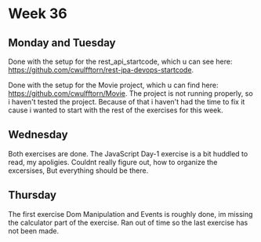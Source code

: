 # Week 36

## Monday and Tuesday

Done with the setup for the rest_api_startcode, which u can see here: https://github.com/cwulfftorn/rest-jpa-devops-startcode.

Done with the setup for the Movie project, which u can find here: https://github.com/cwulfftorn/Movie. 
The project is not running properly, so i haven't tested the project. Because of that i haven't had the time to fix it cause i wanted to start with the rest of the exercises for this week.

## Wednesday

Both exercises are done. The JavaScript Day-1 exercise is a bit huddled to read, my apoligies. Couldnt really figure out, how to organize the excersises, But everything should be there.

## Thursday

The first exercise Dom Manipulation and Events is roughly done, im missing the calculator part of the exercise.
Ran out of time so the last exercise has not been made.
    
